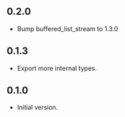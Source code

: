 ## 0.2.0

- Bump buffered_list_stream to 1.3.0

## 0.1.3

- Export more internal types.

## 0.1.0

- Initial version.
